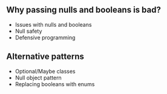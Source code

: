 ## Why passing nulls and booleans is bad?
- Issues with nulls and booleans
- Null safety
- Defensive programming

## Alternative patterns
- Optional/Maybe classes
- Null object pattern
- Replacing booleans with enums
